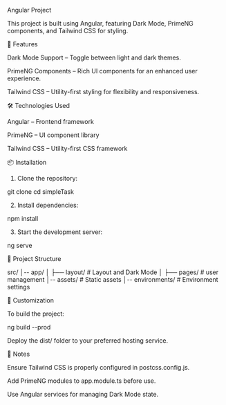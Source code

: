 
Angular Project

This project is built using Angular, featuring Dark Mode, PrimeNG components, and Tailwind CSS for styling.

🚀 Features

Dark Mode Support – Toggle between light and dark themes.

PrimeNG Components – Rich UI components for an enhanced user experience.

Tailwind CSS – Utility-first styling for flexibility and responsiveness.


🛠 Technologies Used

Angular – Frontend framework

PrimeNG – UI component library

Tailwind CSS – Utility-first CSS framework


📦 Installation

1. Clone the repository:

git clone [<repo-url>](https://github.com/ibrahimMansour3010/simpleTask)
cd simpleTask


2. Install dependencies:

npm install


3. Start the development server:

ng serve


📂 Project Structure

src/
│-- app/
│   ├── layout/  # Layout and Dark Mode
│   ├── pages/    # user management
│-- assets/          # Static assets
│-- environments/    # Environment settings

🔧 Customization

To build the project:

ng build --prod

Deploy the dist/ folder to your preferred hosting service.

📌 Notes

Ensure Tailwind CSS is properly configured in postcss.config.js.

Add PrimeNG modules to app.module.ts before use.

Use Angular services for managing Dark Mode state.


